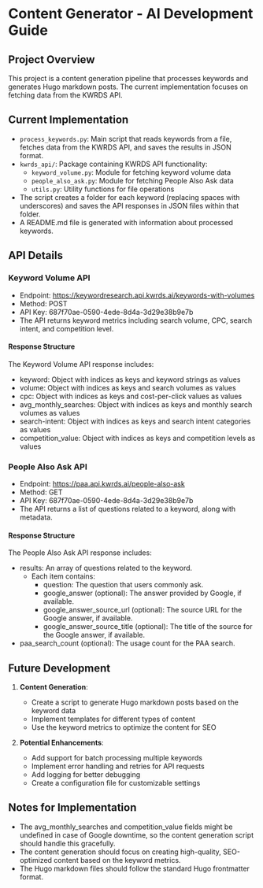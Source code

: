 # Content Generator - AI Development Guide

## Project Overview
This project is a content generation pipeline that processes keywords and generates Hugo markdown posts. The current implementation focuses on fetching data from the KWRDS API.

## Current Implementation
- `process_keywords.py`: Main script that reads keywords from a file, fetches data from the KWRDS API, and saves the results in JSON format.
- `kwrds_api/`: Package containing KWRDS API functionality:
  - `keyword_volume.py`: Module for fetching keyword volume data
  - `people_also_ask.py`: Module for fetching People Also Ask data
  - `utils.py`: Utility functions for file operations
- The script creates a folder for each keyword (replacing spaces with underscores) and saves the API responses in JSON files within that folder.
- A README.md file is generated with information about processed keywords.

## API Details

### Keyword Volume API
- Endpoint: https://keywordresearch.api.kwrds.ai/keywords-with-volumes
- Method: POST
- API Key: 687f70ae-0590-4ede-8d4a-3d29e38b9e7b
- The API returns keyword metrics including search volume, CPC, search intent, and competition level.

#### Response Structure
The Keyword Volume API response includes:
- keyword: Object with indices as keys and keyword strings as values
- volume: Object with indices as keys and search volumes as values
- cpc: Object with indices as keys and cost-per-click values as values
- avg_monthly_searches: Object with indices as keys and monthly search volumes as values
- search-intent: Object with indices as keys and search intent categories as values
- competition_value: Object with indices as keys and competition levels as values

### People Also Ask API
- Endpoint: https://paa.api.kwrds.ai/people-also-ask
- Method: GET
- API Key: 687f70ae-0590-4ede-8d4a-3d29e38b9e7b
- The API returns a list of questions related to a keyword, along with metadata.

#### Response Structure
The People Also Ask API response includes:
- results: An array of questions related to the keyword.
  - Each item contains:
    - question: The question that users commonly ask.
    - google_answer (optional): The answer provided by Google, if available.
    - google_answer_source_url (optional): The source URL for the Google answer, if available.
    - google_answer_source_title (optional): The title of the source for the Google answer, if available.
- paa_search_count (optional): The usage count for the PAA search.

## Future Development
1. **Content Generation**:
   - Create a script to generate Hugo markdown posts based on the keyword data
   - Implement templates for different types of content
   - Use the keyword metrics to optimize the content for SEO

2. **Potential Enhancements**:
   - Add support for batch processing multiple keywords
   - Implement error handling and retries for API requests
   - Add logging for better debugging
   - Create a configuration file for customizable settings

## Notes for Implementation
- The avg_monthly_searches and competition_value fields might be undefined in case of Google downtime, so the content generation script should handle this gracefully.
- The content generation should focus on creating high-quality, SEO-optimized content based on the keyword metrics.
- The Hugo markdown files should follow the standard Hugo frontmatter format. 
